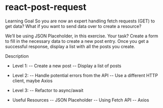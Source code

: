 # react-post-request
Learning Goal
So you are now an expert handling fetch requests (GET) to get data? What if you want to send data over to create a resource?

We’ll be using JSON Placeholder, in this exercise. Your task? Create a form to fill in the necessary data to create a new post entry. Once you get a successful response, display a list with all the posts you create.

Description
- Level 1:
-- Create a new post
-- Display a list of posts

- Level 2:
-- Handle potential errors from the API
-- Use a different HTTP client, maybe Axios

- Level 3:
-- Refactor to async/await

- Useful Resources
-- JSON Placeholder
-- Using Fetch API
-- Axios
